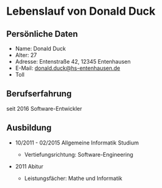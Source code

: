 # Lebenslauf von Donald Duck

## Persönliche Daten

* Name: Donald Duck
* Alter: 27
* Adresse: Entenstraße 42, 12345 Entenhausen
* E-Mail: donald.duck@hs-entenhausen.de
* Toll

## Berufserfahrung

seit 2016 Software-Entwickler

## Ausbildung

* 10/2011 - 02/2015 Allgemeine Informatik Studium
  * Vertiefungsrichtung: Software-Engineering 

* 2011 Abitur

  * Leistungsfächer: Mathe und Informatik

